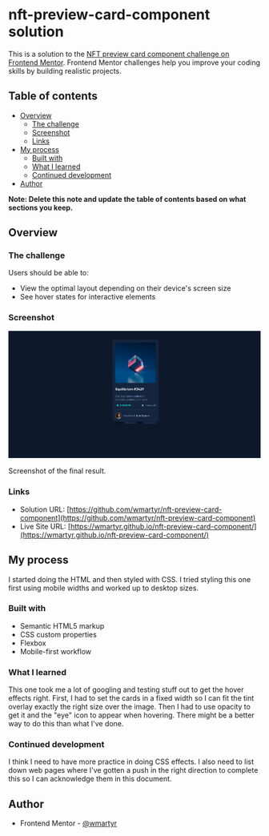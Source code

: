 # nft-preview-card-component solution

This is a solution to the [NFT preview card component challenge on Frontend Mentor](https://www.frontendmentor.io/challenges/nft-preview-card-component-SbdUL_w0U). Frontend Mentor challenges help you improve your coding skills by building realistic projects. 

## Table of contents

- [Overview](#overview)
  - [The challenge](#the-challenge)
  - [Screenshot](#screenshot)
  - [Links](#links)
- [My process](#my-process)
  - [Built with](#built-with)
  - [What I learned](#what-i-learned)
  - [Continued development](#continued-development)
- [Author](#author)

**Note: Delete this note and update the table of contents based on what sections you keep.**

## Overview

### The challenge

Users should be able to:

- View the optimal layout depending on their device's screen size
- See hover states for interactive elements

### Screenshot

![](./images/Screenshot.png)

Screenshot of the final result.

### Links

- Solution URL: [https://github.com/wmartyr/nft-preview-card-component](https://github.com/wmartyr/nft-preview-card-component)
- Live Site URL: [https://wmartyr.github.io/nft-preview-card-component/](https://wmartyr.github.io/nft-preview-card-component/)

## My process

I started doing the HTML and then styled with CSS. I tried styling this one first using mobile widths and worked up to desktop sizes.

### Built with

- Semantic HTML5 markup
- CSS custom properties
- Flexbox
- Mobile-first workflow


### What I learned

This one took me a lot of googling and testing stuff out to get the hover effects right. 
First, I had to set the cards in a fixed width so I can fit the tint overlay exactly the right size over the image.
Then I had to use opacity to get it and the "eye" icon to appear when hovering. There might be a better way to do this than what I've done.


### Continued development

I think I need to have more practice in doing CSS effects. 
I also need to list down web pages where I've gotten a push in the right direction to complete this so I can acknowledge them in this document.


## Author

- Frontend Mentor - [@wmartyr](https://www.frontendmentor.io/profile/wmartyr)

